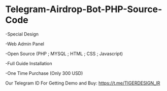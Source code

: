 # Telegram-Airdrop-Bot-PHP-Source-Code

-Special Design

-Web Admin Panel

-Open Source (PHP ; MYSQL ; HTML ; CSS ; Javascript)

-Full Guide Installation

-One Time Purchase (Only 300 USD)

 Our Telegram ID For Getting Demo and Buy:
 https://t.me/TIGERDESIGN_IR
